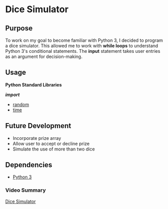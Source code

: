 # Dice Simulator

## Purpose
To work on my goal to become familiar with Python 3, I decided to program a dice simulator. This allowed me to work with **while loops** to understand Python 3's conditional statements. The **input** statement takes user entries as an argument for decision-making. 

## Usage
__Python Standard Libraries__

***import***

- [random](https://docs.python.org/3/library/random.html)
- [time](https://docs.python.org/3/library/time.html)

## Future Development
- Incorporate prize array 
- Allow user to accept or decline prize 
- Simulate the use of more than two dice

## Dependencies
- [Python 3](https://www.python.org/downloads/)

### Video Summary
[Dice Simulator](http://youtu.be/uNWp3ndeOzE?hd=1)
